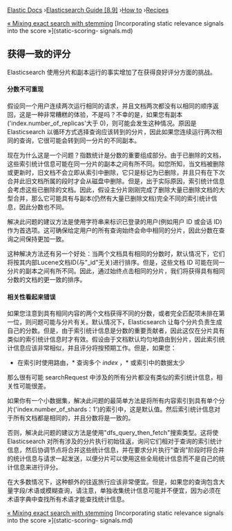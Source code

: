 

[Elastic Docs](/guide/) ›[Elasticsearch Guide [8.9]](index.md) ›[How
to](how-to.md) ›[Recipes](recipes.md)

[« Mixing exact search with stemming](mixing-exact-search-with-stemming.md)
[Incorporating static relevance signals into the score »](static-scoring-
signals.md)

## 获得一致的评分

Elasticsearch 使用分片和副本运行的事实增加了在获得良好评分方面的挑战。

#### 分数不可重现

假设同一个用户连续两次运行相同的请求，并且文档两次都没有以相同的顺序返回，这是一种非常糟糕的体验，不是吗？不幸的是，如果您有副本('index.number_of_replicas'大于 0)，则可能会发生这种情况。原因是 Elasticsearch 以循环方式选择查询应该转到的分片，因此如果您连续运行两次相同的查询，它很可能会转到同一分片的不同副本。

现在为什么这是一个问题？指数统计是分数的重要组成部分。由于已删除的文档，这些索引统计信息可能在同一分片的副本之间有所不同。如您所知，当文档被删除或更新时，旧文档不会立即从索引中删除，它只是标记为已删除，并且只有在下次合并此旧文档所属的段时才会从磁盘中删除。但是，出于实际原因，索引统计信息会考虑这些已删除的文档。因此，假设主分片刚刚完成了删除大量已删除文档的大型合并，那么它可能具有与副本(仍然有大量已删除文档)完全不同的索引统计信息，因此分数也不同。

解决此问题的建议方法是使用字符串来标识已登录的用户(例如用户 ID 或会话 ID)作为首选项。这可确保给定用户的所有查询始终会命中相同的分片，因此分数在查询之间保持更加一致。

这种解决方法还有另一个好处：当两个文档具有相同的分数时，默认情况下，它们将按其内部Lucene文档ID(与"_id"无关)进行排序。但是，这些文档 ID 可能在同一分片的副本之间有所不同。因此，通过始终点击相同的分片，我们将获得具有相同分数的文档的更一致的排序。

#### 相关性看起来错误

如果您注意到具有相同内容的两个文档获得不同的分数，或者完全匹配项未排在第一位，则问题可能与分片有关。默认情况下，Elasticsearch 让每个分片负责生成自己的分数。但是，由于索引统计信息是分数的重要贡献者，因此这仅在分片具有类似的索引统计信息时才有效。假设由于文档默认均匀地路由到分片，因此索引统计信息应该非常相似，并且评分将按预期工作。但是，如果您：

* 在索引时使用路由，* 查询多个 _index_ ，* 或索引中的数据太少

那么很有可能 searchRequest 中涉及的所有分片都没有类似的索引统计信息，相关性可能很差。

如果你有一个小数据集，解决此问题的最简单方法是将所有内容索引到具有单个分片('index.number_of_shards：1')的索引中，这是默认值。然后索引统计信息对于所有文档都是相同的，并且分数将是一致的。

否则，解决此问题的建议方法是使用"dfs_query_then_fetch"搜索类型。这将使 Elasticsearch 对所有涉及的分片执行初始往返，询问它们相对于查询的索引统计信息，然后协调节点将合并这些统计信息，并在要求分片执行"查询"阶段时将合并的统计信息与请求一起发送，以便分片可以使用这些全局统计信息而不是自己的统计信息来进行评分。

在大多数情况下，这种额外的往返旅行应该非常便宜。但是，如果您的查询包含大量字段/术语或模糊查询，请注意，单独收集统计信息可能并不便宜，因为必须在术语字典中查找所有术语才能查找统计信息。

[« Mixing exact search with stemming](mixing-exact-search-with-stemming.md)
[Incorporating static relevance signals into the score »](static-scoring-
signals.md)
